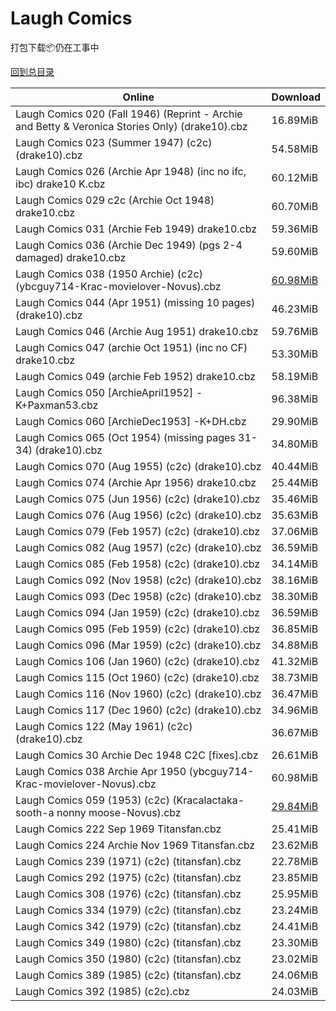 # Laugh Comics

打包下载📦仍在工事中

[回到总目录](/Catalogs.md)







Online | Download
--- | ---
Laugh Comics 020 (Fall 1946) (Reprint - Archie and Betty & Veronica Stories Only) (drake10).cbz | 16.89MiB
Laugh Comics 023 (Summer 1947) (c2c) (drake10).cbz | 54.58MiB
Laugh Comics 026 (Archie Apr 1948) (inc no ifc, ibc) drake10 K.cbz | 60.12MiB
Laugh Comics 029 c2c (Archie Oct 1948) drake10.cbz | 60.70MiB
Laugh Comics 031 (Archie Feb 1949) drake10.cbz | 59.36MiB
Laugh Comics 036 (Archie Dec 1949) (pgs 2-4 damaged) drake10.cbz | 59.60MiB
Laugh Comics 038 (1950 Archie) (c2c) (ybcguy714-Krac-movielover-Novus).cbz | [60.98MiB](https://pan.baidu.com/s/1o7VVirw#list/path=%2FNovus%20-%20Week%20of%202017%20Q3%2FNovus%20-%20Week%20of%202017-08-23%2F%E3%82%A8%E3%82%B9%E3%82%AA%E3%82%BD%E3%82%AA%E3%82%BB%E3%82%AA%E3%82%A6%E3%82%AA%E3%82%B9%E3%82%AA%E3%82%BD%E3%82%AD%E3%82%A2%E3%82%A4%E3%82%B3%E3%82%B1%E3%82%B9%E3%82%BB%E3%82%AA%E3%82%AB%E3%82%BD%E3%82%A8%E3%82%B9%E3%82%BB%E3%82%BD%E3%82%AF%E3%82%AF%E3%82%A4%E3%82%BF%E3%82%A2%E3%82%AF&parentPath=%2FNovus%20-%20Week%20of%202017%20Q3)
Laugh Comics 044 (Apr 1951) (missing 10 pages) (drake10).cbz | 46.23MiB
Laugh Comics 046 (Archie Aug 1951) drake10.cbz | 59.76MiB
Laugh Comics 047 (archie Oct 1951) (inc no CF) drake10.cbz | 53.30MiB
Laugh Comics 049 (archie Feb 1952) drake10.cbz | 58.19MiB
Laugh Comics 050 [ArchieApril1952] -K+Paxman53.cbz | 96.38MiB
Laugh Comics 060 [ArchieDec1953] -K+DH.cbz | 29.90MiB
Laugh Comics 065 (Oct 1954) (missing pages 31-34) (drake10).cbz | 34.80MiB
Laugh Comics 070 (Aug 1955) (c2c) (drake10).cbz | 40.44MiB
Laugh Comics 074 (Archie Apr 1956) drake10.cbz | 25.44MiB
Laugh Comics 075 (Jun 1956) (c2c) (drake10).cbz | 35.46MiB
Laugh Comics 076 (Aug 1956) (c2c) (drake10).cbz | 35.63MiB
Laugh Comics 079 (Feb 1957) (c2c) (drake10).cbz | 37.06MiB
Laugh Comics 082 (Aug 1957) (c2c) (drake10).cbz | 36.59MiB
Laugh Comics 085 (Feb 1958) (c2c) (drake10).cbz | 34.14MiB
Laugh Comics 092 (Nov 1958) (c2c) (drake10).cbz | 38.16MiB
Laugh Comics 093 (Dec 1958) (c2c) (drake10).cbz | 38.30MiB
Laugh Comics 094 (Jan 1959) (c2c) (drake10).cbz | 36.59MiB
Laugh Comics 095 (Feb 1959) (c2c) (drake10).cbz | 36.85MiB
Laugh Comics 096 (Mar 1959) (c2c) (drake10).cbz | 34.88MiB
Laugh Comics 106 (Jan 1960) (c2c) (drake10).cbz | 41.32MiB
Laugh Comics 115 (Oct 1960) (c2c) (drake10).cbz | 38.73MiB
Laugh Comics 116 (Nov 1960) (c2c) (drake10).cbz | 36.47MiB
Laugh Comics 117 (Dec 1960) (c2c) (drake10).cbz | 34.96MiB
Laugh Comics 122 (May 1961) (c2c) (drake10).cbz | 36.67MiB
Laugh Comics 30 Archie Dec 1948 C2C [fixes].cbz | 26.61MiB
Laugh Comics 038 Archie Apr 1950 (ybcguy714-Krac-movielover-Novus).cbz | 60.98MiB
Laugh Comics 059 (1953) (c2c) (Kracalactaka-sooth-a nonny moose-Novus).cbz | [29.84MiB](https://pan.baidu.com/s/1c2NKE4o#list/path=%2FNovus%20-%20Week%20of%202016%20Q4%2FNovus%20-%20Week%20of%202016-10-05%2F%E3%82%BB%E3%82%A6%E3%82%BF%E3%82%A6%E3%82%A4%E3%82%AA%E3%82%BB%E3%82%A4%E3%82%B5%E3%82%B7%E3%82%A2%E3%82%AD%E3%82%A8%E3%82%B7%E3%82%B9%E3%82%BB%E3%82%B9%E3%82%AF%E3%82%AF%E3%82%BF%E3%82%A6%E3%82%BB%E3%82%B3%E3%82%B3%E3%82%AF%E3%82%B5%E3%82%A8%E3%82%B7%E3%82%BF%E3%82%A6%E3%82%B5%E3%82%AF&parentPath=%2FNovus%20-%20Week%20of%202016%20Q4)
Laugh Comics 222 Sep 1969 Titansfan.cbz | 25.41MiB
Laugh Comics 224 Archie Nov 1969 Titansfan.cbz | 23.62MiB
Laugh Comics 239 (1971) (c2c) (titansfan).cbz | 22.78MiB
Laugh Comics 292 (1975) (c2c) (titansfan).cbz | 23.85MiB
Laugh Comics 308 (1976) (c2c) (titansfan).cbz | 25.95MiB
Laugh Comics 334 (1979) (c2c) (titansfan).cbz | 23.24MiB
Laugh Comics 342 (1979) (c2c) (titansfan).cbz | 24.41MiB
Laugh Comics 349 (1980) (c2c) (titansfan).cbz | 23.30MiB
Laugh Comics 350 (1980) (c2c) (titansfan).cbz | 23.02MiB
Laugh Comics 389 (1985) (c2c) (titansfan).cbz | 24.06MiB
Laugh Comics 392 (1985) (c2c).cbz | 24.03MiB